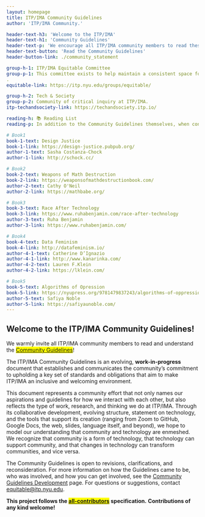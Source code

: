 ```yaml
---
layout: homepage
title: ITP/IMA Community Guidelines
author: 'ITP/IMA Community.'

header-text-h3: 'Welcome to the ITP/IMA'
header-text-h1: 'Community Guidelines'
header-text-p: 'We encourage all ITP/IMA community members to read these guidelines.'
header-text-button: 'Read the Community Guidelines'
header-button-link: ./community_statement

group-h-1: ITP/IMA Equitable Committee
group-p-1: This committee exists to help maintain a consistent space for ITP to reflect on its mission and values, through the lens of equity.
.
equitable-link: https://itp.nyu.edu/groups/equitable/

group-h-2: Tech & Society
group-p-2: Community of critical inquiry at ITP/IMA.
itp-techandsociety-link: https://techandsociety.itp.io/

reading-h: 📚 Reading List
reading-p: In addition to the Community Guidelines themselves, when considering the development of creative computing applications, we recommend a further Reading List which highlights key texts on ethics and technology.

# Book1
book-1-text: Design Justice
book-1-link: https://design-justice.pubpub.org/
author-1-text: Sasha Costanza-Chock
author-1-link: http://schock.cc/

# Book2
book-2-text: Weapons of Math Destruction
book-2-link: https://weaponsofmathdestructionbook.com/
author-2-text: Cathy O'Neil
author-2-link: https://mathbabe.org/

# Book3
book-3-text: Race After Technology
book-3-link: https://www.ruhabenjamin.com/race-after-technology
author-3-text: Ruha Benjamin
author-3-link: https://www.ruhabenjamin.com/

# Book4
book-4-text: Data Feminism
book-4-link: http://datafeminism.io/
author-4-1-text: Catherine D’Ignazio
author-4-1-link: http://www.kanarinka.com/
author-4-2-text: Lauren F.Klein
author-4-2-link: https://lklein.com/

# Book5
book-5-text: Algorithms of Opression
book-5-link: https://nyupress.org/9781479837243/algorithms-of-oppression/
author-5-text: Safiya Noble
author-5-link: https://safiyaunoble.com/
---
```


## Welcome to the ITP/IMA Community Guidelines!

We warmly invite all ITP/IMA community members to read and understand the <mark><a href="community_statement">Community Guidelines</a></mark>!

The ITP/IMA Community Guidelines is an evolving, **work-in-progress** document that establishes and communicates the community’s commitment to upholding a key set of standards and obligations that aim to make ITP/IMA an inclusive and welcoming environment.

This document represents a community effort that not only names our aspirations and guidelines for how we interact with each other, but also reflects the type of work, research, and thinking we do at ITP/IMA. Through its collaborative development, evolving structure, statement on technology, and the tools that support its creation (ranging from Zoom to GitHub, Google Docs, the web, slides, language itself, and beyond), we hope to model our understanding that community and technology are enmeshed. We recognize that community is a form of technology, that technology can support community, and that changes in technology can transform communities, and vice versa.

The Community Guidelines is open to revisions, clarifications, and reconsideration. For more information on how the Guidelines came to be, who was involved, and how you can get involved, see the <a href="development">Community Guidelines Development</a></mark> page. For questions or suggestions, contact <a href="mailto:equitable@itp.nyu.edu">equitable@itp.nyu.edu</a>.

<!-- Glossary has not been maintained, instead of deleting it, removing it with this comment to consider adding back in the future -->
<!--  Many terms, concepts, and words in this Community Guidelines may be new or unfamiliar. Please refer to the <mark><a href="glossary">Glossary</a></mark> for clarification of meaning.  Certain words may be highlighted in the Community Guidelines with definitions in order to assist with comprehensibility. -->

**This project follows the <mark><a href="https://github.com/ITPNYU/ITP-IMA-Community-Guidelines" target="_blank">all-contributors</a></mark> specification.**
**Contributions of any kind welcome!**
